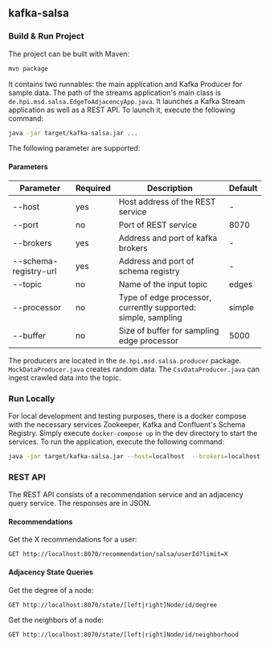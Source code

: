 ## kafka-salsa

### Build & Run Project
The project can be built with Maven:
```bash
mvn package
```

It contains two runnables: the main application and Kafka Producer for sample data.
The path of the streams application's main class is `de.hpi.msd.salsa.EdgeToAdjacencyApp.java`. It launches a Kafka Stream application as well as a REST API. To launch it, execute the following command:
```bash
java -jar target/kafka-salsa.jar ...
````
The following parameter are supported:
#### Parameters
| Parameter        | Required | Description                        | Default |
| ---------------- | -------- | ---------------------------------- | ------- |
| --host | yes     | Host address of the REST service | - |
| --port | no      | Port of REST service | 8070 |
| --brokers | yes  | Address and port of kafka brokers | - |
| --schema-registry-url | yes  | Address and port of schema registry | - |
| --topic | no  | Name of the input topic | edges |
| --processor | no | Type of edge processor, currently supported: simple, sampling | simple |
| --buffer | no | Size of buffer for sampling edge processor | 5000 |


The producers are located in the `de.hpi.msd.salsa.producer` package. `MockDataProducer.java` creates random data. The `CsvDataProducer.java` can ingest crawled data into the topic.

### Run Locally
For local development and testing purposes, there is a docker compose with the necessary services Zookeeper, Kafka and Confluent's Schema Registry. Simply execute `docker-compose up` in the dev directory to start the services.
To run the application, execute the following command:
```bash
java -jar target/kafka-salsa.jar --host=localhost  --brokers=localhost:29092 --schema-registry-url=http://localhost:8081
````

### REST API
The REST API consists of a recommendation service and an adjacency query service. The responses are in JSON.

#### Recommendations
Get the X recommendations for a user:
```
GET http://localhost:8070/recommendation/salsa/userId?limit=X
```

#### Adjacency State Queries

Get the degree of a node:
```
GET http://localhost:8070/state/[left|right]Node/id/degree
```
Get the neighbors of a node:
```
GET http://localhost:8070/state/[left|right]Node/id/neighborhood
```

